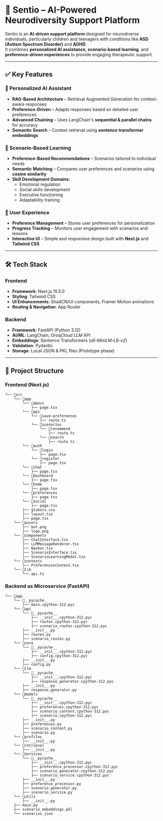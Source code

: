 # 🌟 Sentio – AI-Powered Neurodiversity Support Platform

Sentio is an **AI-driven support platform** designed for neurodiverse individuals, particularly children and teenagers with conditions like **ASD (Autism Spectrum Disorder)** and **ADHD**.  
It combines **personalized AI assistance**, **scenario-based learning**, and **preference-driven experiences** to provide engaging therapeutic support.

---

## ✅ Key Features

### 🧠 Personalized AI Assistant
- **RAG-Based Architecture** – Retrieval Augmented Generation for context-aware responses
- **Preference-Driven** – Adapts responses based on detailed user preferences
- **Advanced Chaining** – Uses LangChain's **sequential & parallel chains** for accuracy
- **Semantic Search** – Context retrieval using **sentence transformer embeddings**

### 🎯 Scenario-Based Learning
- **Preference-Based Recommendations** – Scenarios tailored to individual needs
- **Semantic Matching** – Compares user preferences and scenarios using **cosine similarity**
- **Skill Development Domains**:
  - Emotional regulation  
  - Social skills development  
  - Executive functioning  
  - Adaptability training  

### 👤 User Experience
- **Preference Management** – Stores user preferences for personalization
- **Progress Tracking** – Monitors user engagement with scenarios and lessons
- **Interactive UI** – Simple and responsive design built with **Next.js** and **Tailwind CSS**

---

## 🛠 Tech Stack

### **Frontend**
- **Framework**: Next.js 15.5.0
- **Styling**: Tailwind CSS
- **UI Enhancements**: ShadCN/UI components, Framer Motion animations
- **Routing & Navigation**: App Router

### **Backend**
- **Framework**: FastAPI (Python 3.12)
- **AI/ML**: LangChain, GroqCloud LLM API
- **Embeddings**: Sentence Transformers (*all-MiniLM-L6-v2*)
- **Validation**: Pydantic
- **Storage**: Local JSON & PKL files (Prototype phase)

---

## 📂 Project Structure

### **Frontend (Next.js)**
```
└── 📁src
    └── 📁app
        └── 📁about
            ├── page.tsx
        └── 📁api
            └── 📁save-preferences
                ├── route.ts
            └── 📁scenarios
                └── 📁recommend
                    ├── route.ts
                └── 📁search
                    ├── route.ts
        └── 📁auth
            └── 📁login
                ├── page.tsx
            └── 📁register
                ├── page.tsx
        └── 📁chat
            ├── page.tsx
        └── 📁dashboard
            ├── page.tsx
        └── 📁home
            ├── page.tsx
        └── 📁preferences
            ├── page.tsx
        └── 📁social
            ├── page.tsx
        ├── globals.css
        ├── layout.tsx
        ├── page.tsx
    └── 📁assets
        ├── bot.png
        ├── logo.png
    └── 📁components
        ├── ChatInterface.tsx
        ├── LLMMessageRenderer.tsx
        ├── Navbar.tsx
        ├── ScenarioInterface.tsx
        ├── ScenarioLearningModal.tsx
    └── 📁contexts
        ├── PreferencesContext.tsx
    └── 📁lib
        └── api.ts
```

### **Backend as Microservice (FastAPI)**
```
└── 📁app
    └── 📁__pycache__
        ├── main.cpython-312.pyc
    └── 📁api
        └── 📁__pycache__
            ├── __init__.cpython-312.pyc
            ├── routes.cpython-312.pyc
            ├── scenario_routes.cpython-312.pyc
        ├── __init__.py
        ├── routes.py
        ├── scenario_routes.py
    └── 📁core
        └── 📁__pycache__
            ├── __init__.cpython-312.pyc
            ├── config.cpython-312.pyc
        ├── __init__.py
        ├── config.py
    └── 📁llm
        └── 📁__pycache__
            ├── __init__.cpython-312.pyc
            ├── response_generator.cpython-312.pyc
        ├── __init__.py
        ├── response_generator.py
    └── 📁models
        └── 📁__pycache__
            ├── __init__.cpython-312.pyc
            ├── preferences.cpython-312.pyc
            ├── scenario_content.cpython-312.pyc
            ├── scenario.cpython-312.pyc
        ├── __init__.py
        ├── preferences.py
        ├── scenario_content.py
        ├── scenario.py
    └── 📁profiles
        ├── __init__.py
    └── 📁retrieval
        ├── __init__.py
    └── 📁services
        └── 📁__pycache__
            ├── __init__.cpython-312.pyc
            ├── preference_processor.cpython-312.pyc
            ├── scenario_generator.cpython-312.pyc
            ├── scenario_service.cpython-312.pyc
        ├── __init__.py
        ├── preference_processor.py
        ├── scenario_generator.py
        ├── scenario_service.py
    └── 📁utils
        ├── __init__.py
    ├── main.py
    ├── scenario_embeddings.pkl
    └── scenarios.json
```



